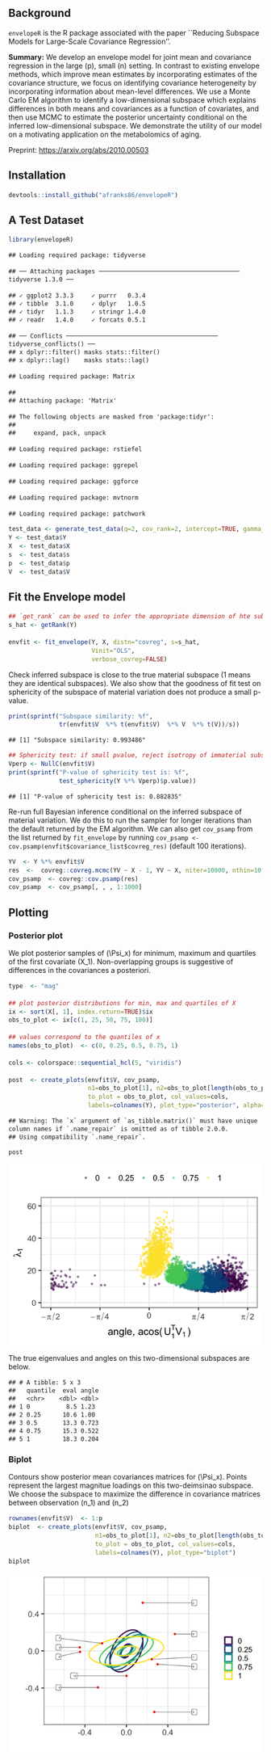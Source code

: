 
## Background

`envelopeR` is the R package associated with the paper \`\`Reducing
Subspace Models for Large-Scale Covariance Regression’’.

**Summary:** We develop an envelope model for joint mean and covariance
regression in the large \(p\), small \(n\) setting. In contrast to
existing envelope methods, which improve mean estimates by incorporating
estimates of the covariance structure, we focus on identifying
covariance heterogeneity by incorporating information about mean-level
differences. We use a Monte Carlo EM algorithm to identify a
low-dimensional subspace which explains differences in both means and
covariances as a function of covariates, and then use MCMC to estimate
the posterior uncertainty conditional on the inferred low-dimensional
subspace. We demonstrate the utility of our model on a motivating
application on the metabolomics of aging.

Preprint:
    <https://arxiv.org/abs/2010.00503>

## Installation

``` r
devtools::install_github("afranks86/envelopeR")
```

## A Test Dataset

``` r
library(envelopeR)
```

    ## Loading required package: tidyverse

    ## ── Attaching packages ─────────────────────────────────────── tidyverse 1.3.0 ──

    ## ✓ ggplot2 3.3.3     ✓ purrr   0.3.4
    ## ✓ tibble  3.1.0     ✓ dplyr   1.0.5
    ## ✓ tidyr   1.1.3     ✓ stringr 1.4.0
    ## ✓ readr   1.4.0     ✓ forcats 0.5.1

    ## ── Conflicts ────────────────────────────────────────── tidyverse_conflicts() ──
    ## x dplyr::filter() masks stats::filter()
    ## x dplyr::lag()    masks stats::lag()

    ## Loading required package: Matrix

    ## 
    ## Attaching package: 'Matrix'

    ## The following objects are masked from 'package:tidyr':
    ## 
    ##     expand, pack, unpack

    ## Loading required package: rstiefel

    ## Loading required package: ggrepel

    ## Loading required package: ggforce

    ## Loading required package: mvtnorm

    ## Loading required package: patchwork

``` r
test_data <- generate_test_data(q=2, cov_rank=2, intercept=TRUE, gamma_sd=1, error_sd=1, seed=4445)
Y <- test_data$Y
X  <- test_data$X
s  <- test_data$s
p  <- test_data$p
V  <- test_data$V
```

## Fit the Envelope model

``` r
## `get_rank` can be used to infer the appropriate dimension of hte subspace of material variation
s_hat <- getRank(Y)

envfit <- fit_envelope(Y, X, distn="covreg", s=s_hat,
                       Vinit="OLS",
                       verbose_covreg=FALSE)
```

Check inferred subspace is close to the true material subspace (1 means
they are identical subspaces). We also show that the goodness of fit
test on sphericity of the subspace of material variation does not
produce a small p-value.

``` r
print(sprintf("Subspace similarity: %f", 
              tr(envfit$V  %*% t(envfit$V)  %*% V  %*% t(V))/s))
```

    ## [1] "Subspace similarity: 0.993486"

``` r
## Sphericity test: if small pvalue, reject isotropy of immaterial subspace
Vperp <- NullC(envfit$V) 
print(sprintf("P-value of sphericity test is: %f", 
              test_sphericity(Y %*% Vperp)$p.value))
```

    ## [1] "P-value of sphericity test is: 0.882835"

Re-run full Bayesian inference conditional on the inferred subspace of
material variation. We do this to run the sampler for longer iterations
than the default returned by the EM algorithm. We can also get
`cov_psamp` from the list returned by `fit_envelope` by running
`cov_psamp <- cov.psamp(envfit$covariance_list$covreg_res)` (default 100
iterations).

``` r
YV  <- Y %*% envfit$V
res  <-  covreg::covreg.mcmc(YV ~ X - 1, YV ~ X, niter=10000, nthin=10, verb=FALSE)
cov_psamp  <- covreg::cov.psamp(res)
cov_psamp  <- cov_psamp[, , , 1:1000]
```

## Plotting

### Posterior plot

We plot posterior samples of \(\Psi_x\) for minimum, maximum and
quartiles of the first covariate \(X_1\). Non-overlapping groups is
suggestive of differences in the covariances a posteriori.

``` r
type  <- "mag"

## plot posterior distributions for min, max and quartiles of X
ix <- sort(X[, 1], index.return=TRUE)$ix
obs_to_plot <- ix[c(1, 25, 50, 75, 100)]

## values correspond to the quantiles of x
names(obs_to_plot)  <- c(0, 0.25, 0.5, 0.75, 1)

cols <- colorspace::sequential_hcl(5, "viridis")

post  <- create_plots(envfit$V, cov_psamp,
                      n1=obs_to_plot[1], n2=obs_to_plot[length(obs_to_plot)],
                      to_plot = obs_to_plot, col_values=cols,
                      labels=colnames(Y), plot_type="posterior", alpha=0.5)
```

    ## Warning: The `x` argument of `as_tibble.matrix()` must have unique column names if `.name_repair` is omitted as of tibble 2.0.0.
    ## Using compatibility `.name_repair`.

``` r
post
```

![](README_files/figure-gfm/posterior_plot-1.png)<!-- -->

The true eigenvalues and angles on this two-dimensional subspaces are
below.

    ## # A tibble: 5 x 3
    ##   quantile  eval angle
    ##   <chr>    <dbl> <dbl>
    ## 1 0          8.5 1.23 
    ## 2 0.25      10.6 1.00 
    ## 3 0.5       13.3 0.723
    ## 4 0.75      15.3 0.522
    ## 5 1         18.3 0.204

### Biplot

Contours show posterior mean covariances matrices for \(\Psi_x\). Points
represent the largest magnitue loadings on this two-deimsinao subspace.
We choose the subspace to maximize the difference in covariance matrices
between observation \(n_1\) and \(n_2\)

``` r
rownames(envfit$V)  <- 1:p
biplot  <- create_plots(envfit$V, cov_psamp,
                        n1=obs_to_plot[1], n2=obs_to_plot[length(obs_to_plot)],
                        to_plot = obs_to_plot, col_values=cols,
                        labels=colnames(Y), plot_type="biplot")
biplot
```

![](README_files/figure-gfm/biplot-1.png)<!-- -->
